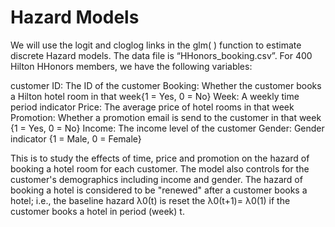 # Hazard Models


We will use the logit and cloglog links in the glm( ) function to estimate  discrete Hazard models. The data file is “HHonors_booking.csv”. For 400 Hilton HHonors members, we have the following variables:

customer ID:	The ID of the customer
Booking:	 Whether the customer books a Hilton hotel room in that week{1 = Yes, 0 = No}
Week:	A weekly time period indicator 
Price:	The average price of hotel rooms in that week
Promotion:	Whether a promotion email is send to the customer in that week {1 = Yes, 0 = No}
Income:	The income level of the customer
Gender:	Gender indicator {1 = Male, 0 = Female}

This is to study the effects of time, price and promotion on the hazard of booking a hotel room for each customer. The model also controls for the customer's demographics including income and gender. The hazard of booking a hotel is considered to be "renewed" after a customer books a hotel; i.e., the baseline hazard λ0(t) is reset the λ0(t+1)= λ0(1) if  the customer books a hotel in period (week) t.   
